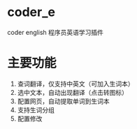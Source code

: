 # coder_e
coder english 程序员英语学习插件

# 主要功能

1. 查词翻译，仅支持中英文（可加入生词本）
2. 选中文本，自动出现翻译（点击转图标）
3. 配置网页，自动提取单词到生词本
4. 支持生词分组
5. 配置修改